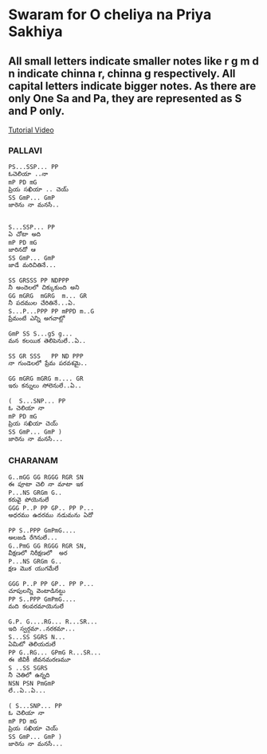 # Swaram for O cheliya na Priya Sakhiya
## All small letters indicate smaller notes like r g m d n indicate chinna r, chinna g respectively. All capital letters indicate bigger notes. As there are only One Sa and Pa, they are represented as S and P only.

[Tutorial Video](https://www.youtube.com/watch?v=NAaf1OibqKg)

### PALLAVI

```
PS...SSP... PP
ఓచెలియా ..నా
mP PD mG
ప్రియ సఖియా .. చెయ్ 
SS GmP... GmP
జారెను నా మనసే..


S...SSP... PP
ఏ చోటా అది
mP PD mG
జారినదో ఆ 
SS GmP... GmP 
జాడే మరిచితినే...

SS GRSSS PP NDPPP
నీ అందెలలో చిక్కుకుంది అని
GG mGRG  mGRG  m... GR
నీ పదముల చేరితినే...ఏ.
S...P...PPP PP mPPD m..G 
ప్రేమంటే ఎన్ని అగచాట్లో

GmP SS S...gS g...
మన కలయిక తెలిపెనులే..ఏ..

SS GR SSS   PP ND PPP
నా గుండెలలో ప్రేమ పరవశమై..

GG mGRG mGRG m.... GR
ఇరు కన్నులు సోలెనులే..ఏ..

(  S...SNP... PP
ఓ చెలియా నా 
mP PD mG
ప్రియ సఖియా చెయ్
SS GmP... GmP ) 
జారెను నా మనసే...
```

### CHARANAM
```
G..mGG GG RGGG RGR SN
ఈ పూటా చెలి నా మాటా ఇక  
P...NS GRGm G..
కరువై పోయెనులే
GGG P..P PP GP.. PP P...
అధరము ఉదరము నడుమను ఏదో  

PP S..PPP GmPmG....
అలజడి రేగెనులే...
G..PmG GG RGGG RGR SN,
వీక్షణలో నిరీక్షణలో  అర 
P...NS GRGm G..
క్షణ మొక యుగమేలే

GGG P..P PP GP.. PP P...
చూపులన్ని వెంటాడినట్టు
PP S..PPP GmPmG....
మది కలవరమాయెనులే

G.P. G....RG... R...SR...
ఇది స్వర్గమా..నరకమా...
S...SS SGRS N...
ఏమిటో తెలియదులే
PP G..RG... GPmG R...SR...
ఈ జీవికీ జీవనమరణమూ
S ..SS SGRS 
నీ చెతిలో ఉన్నది
NSN PSN PmGmP
లే..ఏ..ఏ...

( S...SNP... PP
ఓ చెలియా నా 
mP PD mG
ప్రియ సఖియా చెయ్
SS GmP... GmP )
జారెను నా మనసే...

```
